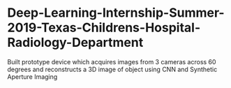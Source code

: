 # Deep-Learning-Internship-Summer-2019-Texas-Childrens-Hospital-Radiology-Department
Built prototype device which acquires images from 3 cameras across 60 degrees and reconstructs a 3D image of object using CNN and Synthetic Aperture Imaging





